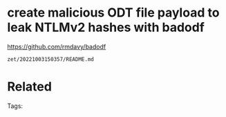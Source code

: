 # create malicious ODT file payload to leak NTLMv2 hashes with badodf
https://github.com/rmdavy/badodf

` zet/20221003150357/README.md `

# Related


Tags:

    
